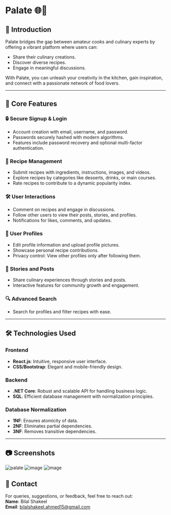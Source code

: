 

# Palate 🌐🍴


## 🚀 **Introduction**

Palate bridges the gap between amateur cooks and culinary experts by offering a vibrant platform where users can:  
- Share their culinary creations.  
- Discover diverse recipes.  
- Engage in meaningful discussions.  

With Palate, you can unleash your creativity in the kitchen, gain inspiration, and connect with a passionate network of food lovers.

---

## 🌟 **Core Features**

### 🔒 Secure Signup & Login
- Account creation with email, username, and password.  
- Passwords securely hashed with modern algorithms.  
- Features include password recovery and optional multi-factor authentication.

### 🍳 Recipe Management
- Submit recipes with ingredients, instructions, images, and videos.  
- Explore recipes by categories like desserts, drinks, or main courses.  
- Rate recipes to contribute to a dynamic popularity index.

### 🛠️ User Interactions
- Comment on recipes and engage in discussions.  
- Follow other users to view their posts, stories, and profiles.  
- Notifications for likes, comments, and updates.

### 📜 User Profiles
- Edit profile information and upload profile pictures.  
- Showcase personal recipe contributions.  
- Privacy control: View other profiles only after following them.

### 📱 Stories and Posts
- Share culinary experiences through stories and posts.  
- Interactive features for community growth and engagement.

### 🔍 Advanced Search
- Search for profiles and filter recipes with ease.  

---

## 🛠️ **Technologies Used**

### **Frontend**  
- **React.js**: Intuitive, responsive user interface.  
- **CSS/Bootstrap**: Elegant and mobile-friendly design.  

### **Backend**  
- **.NET Core**: Robust and scalable API for handling business logic.  
- **SQL**: Efficient database management with normalization principles.  

### **Database Normalization**  
- **1NF**: Ensures atomicity of data.  
- **2NF**: Eliminates partial dependencies.  
- **3NF**: Removes transitive dependencies.

---




## 📷 **Screenshots**

![palate](https://github.com/user-attachments/assets/5c24c897-d203-40fc-af26-1354c816a1bc)
![image](https://github.com/user-attachments/assets/4738f57a-e2e5-4dea-8c28-4b22e45e876e)
![image](https://github.com/user-attachments/assets/e9860d84-ec79-4fa5-a6d6-e9f52253fd4f)






## 📧 **Contact**

For queries, suggestions, or feedback, feel free to reach out:  
**Name**: Bilal Shakeel  
**Email**: bilalshakeel.ahmed15@gmail.com
